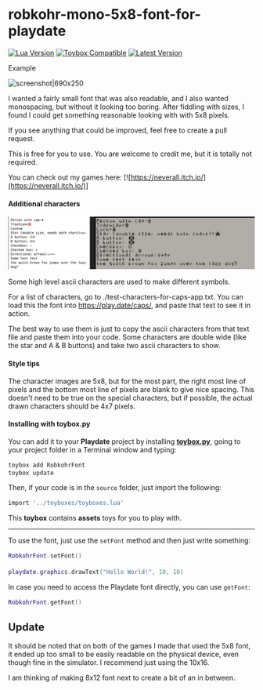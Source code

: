 # robkohr-mono-5x8-font-for-playdate

[![Lua Version](https://img.shields.io/badge/Lua-5.4-yellowgreen)](https://lua.org) [![Toybox Compatible](https://img.shields.io/badge/toybox.py-compatible-brightgreen)](https://toyboxpy.io) [![Latest Version](https://img.shields.io/github/v/tag/RobKohr/robkohr-mono-5x8-font-for-playdate)](https://github.com/RobKohr/robkohr-mono-5x8-font-for-playdate/tags)

Example

![screenshot|690x250](https://github.com/RobKohr/robkohr-mono-5x8-font-for-playdate/blob/main/font-screenshot.png?raw=true)

I wanted a fairly small font that was also readable, and I also wanted monospacing, but without it looking too boring. After fiddling with sizes, I found I could get something reasonable looking with with 5x8 pixels.

If you see anything that could be improved, feel free to create a pull request.

This is free for you to use. You are welcome to credit me, but it is totally not required.

You can check out my games here: [![https://neverall.itch.io/](https://neverall.itch.io/)]

#### Additional characters

![screenshot2|690x250](./font-screenshot%202.png)

Some high level ascii characters are used to make different symbols.

For a list of characters, go to ./test-characters-for-caps-app.txt. You can load this the font into https://play.date/caps/, and paste that text to see it in action.

The best way to use them is just to copy the ascii characters from that text file and paste them into your code. Some characters are double wide (like the star and A & B buttons) and take two ascii characters to show.

#### Style tips

The character images are 5x8, but for the most part, the right most line of pixels and the bottom most line of pixels are blank to give nice spacing. This doesn't need to be true on the special characters, but if possible, the actual drawn characters should be 4x7 pixels.

#### Installing with toybox.py

You can add it to your **Playdate** project by installing [**toybox.py**](https://toyboxpy.io), going to your project folder in a Terminal window and typing:

```console
toybox add RobkohrFont
toybox update
```

Then, if your code is in the `source` folder, just import the following:

```lua
import '../toyboxes/toyboxes.lua'
```

This **toybox** contains **assets** toys for you to play with.

---

To use the font, just use the `setFont` method and then just write something:

```lua
RobkohrFont.setFont()

playdate.graphics.drawText("Hello World!", 10, 10)
```

In case you need to access the Playdate font directly, you can use `getFont`:

```lua
RobkohrFont.getFont()
```

## Update

It should be noted that on both of the games I made that used the 5x8 font, it ended up too small to be easily readable on the physical device, even though fine in the simulator. I recommend just using the 10x16.

I am thinking of making 8x12 font next to create a bit of an in between.
